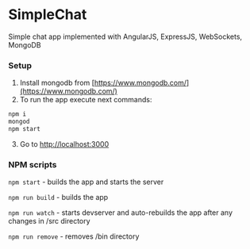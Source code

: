 # SimpleChat
Simple chat app implemented with AngularJS, ExpressJS, WebSockets, MongoDB

### Setup
1. Install mongodb from [https://www.mongodb.com/](https://www.mongodb.com/)
2. To run the app execute next commands:
```sh
npm i
mongod
npm start
```
3. Go to [http://localhost:3000](http://localhost:3000)

### NPM scripts
```npm start``` - builds the app and starts the server

```npm run build``` - builds the app

```npm run watch``` - starts devserver and auto-rebuilds the app after any changes in /src directory

```npm run remove``` - removes /bin directory

